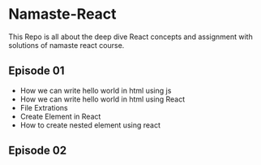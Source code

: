 # Namaste-React
This Repo is all about the deep dive React concepts and assignment with solutions of namaste react course.
## Episode 01
-  How we can write hello world in html using js
-  How we can write hello world in html using React
-  File Extrations
-  Create Element in React
-  How to create nested element using react

## Episode 02
